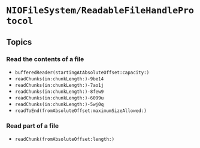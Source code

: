 # ``NIOFileSystem/ReadableFileHandleProtocol``

## Topics

### Read the contents of a file

- ``bufferedReader(startingAtAbsoluteOffset:capacity:)``
- ``readChunks(in:chunkLength:)-9be14``
- ``readChunks(in:chunkLength:)-7ao1j``
- ``readChunks(in:chunkLength:)-8few9``
- ``readChunks(in:chunkLength:)-6099u``
- ``readChunks(in:chunkLength:)-5wj0q``
- ``readToEnd(fromAbsoluteOffset:maximumSizeAllowed:)``

### Read part of a file

- ``readChunk(fromAbsoluteOffset:length:)``
